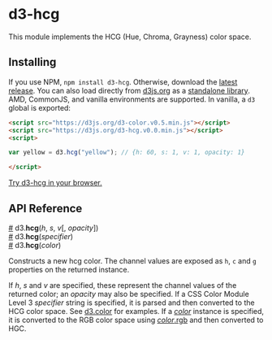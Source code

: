 # d3-hcg

This module implements the HCG (Hue, Chroma, Grayness) color space.

## Installing

If you use NPM, `npm install d3-hcg`. Otherwise, download the [latest release](https://github.com/d3/d3-hcg/releases/latest). You can also load directly from [d3js.org](https://d3js.org) as a [standalone library](https://d3js.org/d3-hcg.v0.0.min.js). AMD, CommonJS, and vanilla environments are supported. In vanilla, a `d3` global is exported:

```html
<script src="https://d3js.org/d3-color.v0.5.min.js"></script>
<script src="https://d3js.org/d3-hcg.v0.0.min.js"></script>
<script>

var yellow = d3.hcg("yellow"); // {h: 60, s: 1, v: 1, opacity: 1}

</script>
```

[Try d3-hcg in your browser.](https://tonicdev.com/npm/d3-hcg)

## API Reference

<a name="hcg" href="#hcg">#</a> d3.<b>hcg</b>(<i>h</i>, <i>s</i>, <i>v</i>[, <i>opacity</i>])<br>
<a href="#hcg">#</a> d3.<b>hcg</b>(<i>specifier</i>)<br>
<a href="#hcg">#</a> d3.<b>hcg</b>(<i>color</i>)<br>

Constructs a new hcg color. The channel values are exposed as `h`, `c` and `g` properties on the returned instance.

If *h*, *s* and *v* are specified, these represent the channel values of the returned color; an *opacity* may also be specified. If a CSS Color Module Level 3 *specifier* string is specified, it is parsed and then converted to the HCG color space. See [d3.color](https://github.com/d3/d3-color#color) for examples. If a [*color*](https://github.com/d3/d3-color#color) instance is specified, it is converted to the RGB color space using [*color*.rgb](https://github.com/d3/d3-color#color_rgb) and then converted to HGC.
